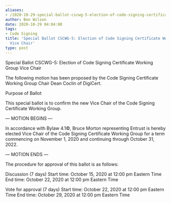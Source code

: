 ```yaml
---
aliases:
- /2020-10-29-special-ballot-cscwg-5-election-of-code-signing-certificate-working-group-vice-chair/
author: Ben Wilson
date: 2020-10-29 04:04:00
tags:
- Code Signing
title: 'Special Ballot CSCWG-5: Election of Code Signing Certificate Working Group
  Vice Chair'
type: post
---
```


Special Ballot CSCWG-5: Election of Code Signing Certificate Working Group Vice Chair

The following motion has been proposed by the Code Signing Certificate Working Group Chair Dean Coclin of DigiCert.

Purpose of Ballot

This special ballot is to confirm the new Vice Chair of the Code Signing Certificate Working Group.

— MOTION BEGINS —

In accordance with Bylaw 4.1©, Bruce Morton representing Entrust is hereby elected Vice Chair of the Code Signing Certificate Working Group for a term commencing on November 1, 2020 and continuing through October 31, 2022.

— MOTION ENDS —

The procedure for approval of this ballot is as follows:

Discussion (7 days) Start time: October 15, 2020 at 12:00 pm Eastern Time End time: October 22, 2020 at 12:00 pm Eastern Time

Vote for approval (7 days) Start time: October 22, 2020 at 12:00 pm Eastern Time End time: October 29, 2020 at 12:00 pm Eastern Time